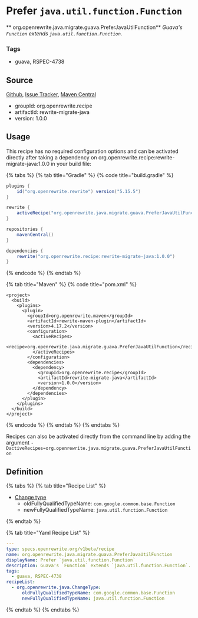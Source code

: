 # Prefer `java.util.function.Function`

** org.openrewrite.java.migrate.guava.PreferJavaUtilFunction**
_Guava's `Function` extends `java.util.function.Function`._

### Tags

* guava, RSPEC-4738

## Source

[Github](https://github.com/openrewrite/rewrite-migrate-java), [Issue Tracker](https://github.com/openrewrite/rewrite-migrate-java/issues), [Maven Central](https://search.maven.org/artifact/org.openrewrite.recipe/rewrite-migrate-java/1.0.0/jar)

* groupId: org.openrewrite.recipe
* artifactId: rewrite-migrate-java
* version: 1.0.0


## Usage

This recipe has no required configuration options and can be activated directly after taking a dependency on org.openrewrite.recipe:rewrite-migrate-java:1.0.0 in your build file:

{% tabs %}
{% tab title="Gradle" %}
{% code title="build.gradle" %}
```groovy
plugins {
    id("org.openrewrite.rewrite") version("5.15.5")
}

rewrite {
    activeRecipe("org.openrewrite.java.migrate.guava.PreferJavaUtilFunction")
}

repositories {
    mavenCentral()
}

dependencies {
    rewrite("org.openrewrite.recipe:rewrite-migrate-java:1.0.0")
}
```
{% endcode %}
{% endtab %}

{% tab title="Maven" %}
{% code title="pom.xml" %}
```markup
<project>
  <build>
    <plugins>
      <plugin>
        <groupId>org.openrewrite.maven</groupId>
        <artifactId>rewrite-maven-plugin</artifactId>
        <version>4.17.2</version>
        <configuration>
          <activeRecipes>
            <recipe>org.openrewrite.java.migrate.guava.PreferJavaUtilFunction</recipe>
          </activeRecipes>
        </configuration>
        <dependencies>
          <dependency>
            <groupId>org.openrewrite.recipe</groupId>
            <artifactId>rewrite-migrate-java</artifactId>
            <version>1.0.0</version>
          </dependency>
        </dependencies>
      </plugin>
    </plugins>
  </build>
</project>
```
{% endcode %}
{% endtab %}
{% endtabs %}

Recipes can also be activated directly from the command line by adding the argument `-DactiveRecipes=org.openrewrite.java.migrate.guava.PreferJavaUtilFunction`

## Definition

{% tabs %}
{% tab title="Recipe List" %}
* [Change type](../../../java/changetype.md)
  * oldFullyQualifiedTypeName: `com.google.common.base.Function`
  * newFullyQualifiedTypeName: `java.util.function.Function`

{% endtab %}

{% tab title="Yaml Recipe List" %}
```yaml
---
type: specs.openrewrite.org/v1beta/recipe
name: org.openrewrite.java.migrate.guava.PreferJavaUtilFunction
displayName: Prefer `java.util.function.Function`
description: Guava's `Function` extends `java.util.function.Function`.
tags:
  - guava, RSPEC-4738
recipeList:
  - org.openrewrite.java.ChangeType:
      oldFullyQualifiedTypeName: com.google.common.base.Function
      newFullyQualifiedTypeName: java.util.function.Function

```
{% endtab %}
{% endtabs %}
